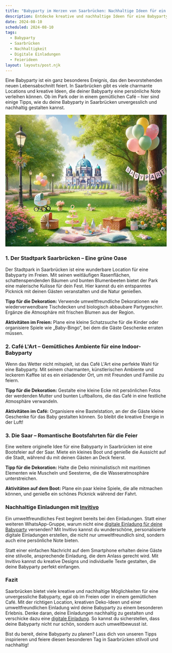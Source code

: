 ```yaml
---
title: "Babyparty im Herzen von Saarbrücken: Nachhaltige Ideen für ein unvergessliches Fest"
description: Entdecke kreative und nachhaltige Ideen für eine Babyparty in Saarbrücken, einschließlich einzigartiger Locations und digitaler Einladungen.
date: 2024-08-10
scheduled: 2024-08-10
tags:
  - Babyparty
  - Saarbrücken
  - Nachhaltigkeit
  - Digitale Einladungen
  - Feierideen
layout: layouts/post.njk
---
```


Eine Babyparty ist ein ganz besonderes Ereignis, das den bevorstehenden neuen Lebensabschnitt feiert. In Saarbrücken gibt es viele charmante Locations und kreative Ideen, die deiner Babyparty eine persönliche Note verleihen können. Ob im Park oder in einem gemütlichen Café – hier sind einige Tipps, wie du deine Babyparty in Saarbrücken unvergesslich und nachhaltig gestalten kannst.

![Babyparty im Park](/img/picnic-park.webp)

### 1. **Der Stadtpark Saarbrücken – Eine grüne Oase**

Der Stadtpark in Saarbrücken ist eine wunderbare Location für eine Babyparty im Freien. Mit seinen weitläufigen Rasenflächen, schattenspendenden Bäumen und bunten Blumenbeeten bietet der Park eine malerische Kulisse für dein Fest. Hier kannst du ein entspanntes Picknick mit deinen Gästen veranstalten und die Natur genießen.

**Tipp für die Dekoration:** Verwende umweltfreundliche Dekorationen wie wiederverwendbare Tischdecken und biologisch abbaubare Partygeschirr. Ergänze die Atmosphäre mit frischen Blumen aus der Region.

**Aktivitäten im Freien:** Plane eine kleine Schatzsuche für die Kinder oder organisiere Spiele wie „Baby-Bingo“, bei dem die Gäste Geschenke erraten müssen.

### 2. **Café L'Art – Gemütliches Ambiente für eine Indoor-Babyparty**

Wenn das Wetter nicht mitspielt, ist das Café L'Art eine perfekte Wahl für eine Babyparty. Mit seinem charmanten, künstlerischen Ambiente und leckerem Kaffee ist es ein einladender Ort, um mit Freunden und Familie zu feiern. 

**Tipp für die Dekoration:** Gestalte eine kleine Ecke mit persönlichen Fotos der werdenden Mutter und bunten Luftballons, die das Café in eine festliche Atmosphäre verwandeln.

**Aktivitäten im Café:** Organisiere eine Bastelstation, an der die Gäste kleine Geschenke für das Baby gestalten können. So bleibt die kreative Energie in der Luft!

### 3. **Die Saar – Romantische Bootsfahrten für die Feier**

Eine weitere originelle Idee für eine Babyparty in Saarbrücken ist eine Bootsfeier auf der Saar. Miete ein kleines Boot und genieße die Aussicht auf die Stadt, während du mit deinen Gästen an Deck feierst. 

**Tipp für die Dekoration:** Halte die Deko minimalistisch mit maritimen Elementen wie Muscheln und Seesterne, die die Wasseratmosphäre unterstreichen.

**Aktivitäten auf dem Boot:** Plane ein paar kleine Spiele, die alle mitmachen können, und genieße ein schönes Picknick während der Fahrt.

### **Nachhaltige Einladungen mit [Invitivo](https://invitivo.com/create)**

Ein umweltfreundliches Fest beginnt bereits bei den Einladungen. Statt einer weiteren WhatsApp-Gruppe, warum nicht eine [digitale Einladung für deine Babyparty](https://invitivo.com/) versenden? Mit Invitivo kannst du wunderschöne, personalisierte digitale Einladungen erstellen, die nicht nur umweltfreundlich sind, sondern auch eine persönliche Note bieten. 

Statt einer einfachen Nachricht auf dem Smartphone erhalten deine Gäste eine stilvolle, ansprechende Einladung, die dem Anlass gerecht wird. Mit Invitivo kannst du kreative Designs und individuelle Texte gestalten, die deine Babyparty perfekt einfangen.

### **Fazit**

Saarbrücken bietet viele kreative und nachhaltige Möglichkeiten für eine unvergessliche Babyparty, egal ob im Freien oder in einem gemütlichen Café. Mit der richtigen Location, kreativen Deko-Ideen und einer umweltfreundlichen Einladung wird deine Babyparty zu einem besonderen Erlebnis. Denke daran, deine Einladungen nachhaltig zu gestalten und verschicke dazu eine [digitale Einladung](https://invitivo.com). So kannst du sicherstellen, dass deine Babyparty nicht nur schön, sondern auch umweltbewusst ist.

Bist du bereit, deine Babyparty zu planen? Lass dich von unseren Tipps inspirieren und feiere diesen besonderen Tag in Saarbrücken stilvoll und nachhaltig!

